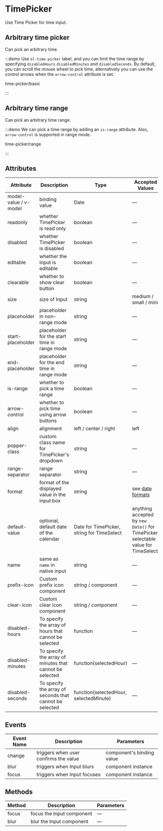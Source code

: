 # TimePicker

Use Time Picker for time input.

## Arbitrary time picker

Can pick an arbitrary time.

:::demo Use `el-time-picker` label, and you can limit the time range by specifying `disabledHours` `disabledMinutes` and `disabledSeconds`. By default, you can scroll the mouse wheel to pick time, alternatively you can use the control arrows when the `arrow-control` attribute is set.

time-picker/basic

:::

## Arbitrary time range

Can pick an arbitrary time range.

:::demo We can pick a time range by adding an `is-range` attribute. Also, `arrow-control` is supported in range mode.

time-picker/range

:::

## Attributes

| Attribute             | Description                                             | Type                                       | Accepted Values                                                                   | Default     |
| --------------------- | ------------------------------------------------------- | ------------------------------------------ | --------------------------------------------------------------------------------- | ----------- |
| model-value / v-model | binding value                                           | Date                                       | —                                                                                 | —           |
| readonly              | whether TimePicker is read only                         | boolean                                    | —                                                                                 | false       |
| disabled              | whether TimePicker is disabled                          | boolean                                    | —                                                                                 | false       |
| editable              | whether the input is editable                           | boolean                                    | —                                                                                 | true        |
| clearable             | whether to show clear button                            | boolean                                    | —                                                                                 | true        |
| size                  | size of Input                                           | string                                     | medium / small / mini                                                             | —           |
| placeholder           | placeholder in non-range mode                           | string                                     | —                                                                                 | —           |
| start-placeholder     | placeholder for the start time in range mode            | string                                     | —                                                                                 | —           |
| end-placeholder       | placeholder for the end time in range mode              | string                                     | —                                                                                 | —           |
| is-range              | whether to pick a time range                            | boolean                                    | —                                                                                 | false       |
| arrow-control         | whether to pick time using arrow buttons                | boolean                                    | —                                                                                 | false       |
| align                 | alignment                                               | left / center / right                      | left                                                                              |
| popper-class          | custom class name for TimePicker's dropdown             | string                                     | —                                                                                 | —           |
| range-separator       | range separator                                         | string                                     | —                                                                                 | '-'         |
| format                | format of the displayed value in the input box          | string                                     | see [date formats](/en-US/component/date-picker#date-formats)                     | HH:mm:ss    |
| default-value         | optional, default date of the calendar                  | Date for TimePicker, string for TimeSelect | anything accepted by `new Date()` for TimePicker, selectable value for TimeSelect | —           |
| name                  | same as `name` in native input                          | string                                     | —                                                                                 | —           |
| prefix-icon           | Custom prefix icon component                            | string / component                         | —                                                                                 | Timer       |
| clear-icon            | Custom clear icon component                             | string / component                         | —                                                                                 | CircleClose |
| disabled-hours        | To specify the array of hours that cannot be selected   | function                                   | —                                                                                 | —           |
| disabled-minutes      | To specify the array of minutes that cannot be selected | function(selectedHour)                     | —                                                                                 | —           |
| disabled-seconds      | To specify the array of seconds that cannot be selected | function(selectedHour, selectedMinute)     | —                                                                                 | —           |

## Events

| Event Name | Description                           | Parameters                |
| ---------- | ------------------------------------- | ------------------------- |
| change     | triggers when user confirms the value | component's binding value |
| blur       | triggers when Input blurs             | component instance        |
| focus      | triggers when Input focuses           | component instance        |

## Methods

| Method | Description               | Parameters |
| ------ | ------------------------- | ---------- |
| focus  | focus the Input component | —          |
| blur   | blur the Input component  | —          |
